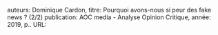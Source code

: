 auteurs: Dominique Cardon, 
titre: Pourquoi avons-nous si peur des fake news ? (2/2)
publication: AOC media - Analyse Opinion Critique, 
année: 2019, 
p.. 
URL: 

